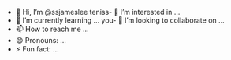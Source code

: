 - 👋 Hi, I’m @ssjameslee
teniss- 👀 I’m interested in ...
- 🌱 I’m currently learning ...
  you- 💞️ I’m looking to collaborate on ...
- 📫 How to reach me ...
- 😄 Pronouns: ...
- ⚡ Fun fact: ...

<!---
ssjameslee/ssjameslee is a ✨ special ✨ repository because its `README.md` (this file) appears on your GitHub profile.
You can click the Preview link to take a look at your changes.
--->
